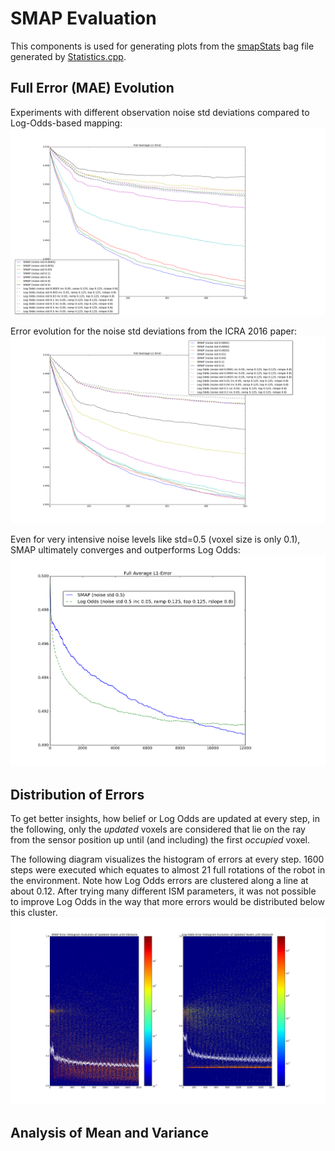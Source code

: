 # SMAP Evaluation

This components is used for generating plots from the [smapStats](./msg/smapStats.msg) bag file
generated by [Statistics.cpp](./src/Statistics.cpp).

## Full Error (MAE) Evolution

Experiments with different observation noise std deviations compared to Log-Odds-based mapping:
![Full Error](./stats/plots/fullerror.png?raw=true)

Error evolution for the noise std deviations from the ICRA 2016 paper:
![Full Error](./stats/plots/fullerror_paper_stds.png?raw=true)

Even for very intensive noise levels like std=0.5 (voxel size is only 0.1),
SMAP ultimately converges and outperforms Log Odds:
![High Noise](./stats/plots/high_noise_convergence_fullerror.png)

## Distribution of Errors

To get better insights, how belief or Log Odds are updated at every step, in the following,
only the *updated* voxels are considered
that lie on the ray from the sensor position up until (and including) the first *occupied* voxel.

The following diagram visualizes the histogram of errors at every step.
1600 steps were executed which equates to almost 21 full rotations of the robot in the environment.
Note how Log Odds errors are clustered along a line at about 0.12.
After trying many different ISM parameters, it was not possible to improve Log Odds in the way that more errors
would be distributed below this cluster.
![Histogram Evolution](./stats/plots/error_histogram_evolution.png)

## Analysis of Mean and Variance
